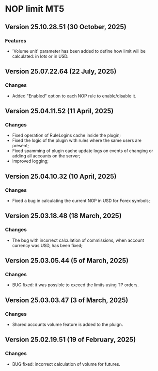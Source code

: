 # NOP limit MT5

## Version 25.10.28.51 (30 October, 2025)
### Features
* 'Volume unit' parameter has been added to define how limit will be calculated: in lots or in USD.

## Version 25.07.22.64 (22 July, 2025)
### Changes
* Added "Enabled" option to each NOP rule to enable/disable it.

## Version 25.04.11.52 (11 April, 2025)
### Changes
* Fixed operation of RuleLogins cache inside the plugin;
* Fixed the logic of the plugin with rules where the same users are present;
* Fixed spamming of plugin cache update logs on events of changing or adding all accounts on the server;
* Improved logging;

## Version 25.04.10.32 (10 April, 2025)
### Changes
* Fixed a bug in calculating the current NOP in USD for Forex symbols; 

## Version 25.03.18.48 (18 March, 2025)
### Changes
* The bug with incorrect calculation of commissions, when account currency was USD, has been fixed;

## Version 25.03.05.44 (5 of March, 2025)
### Changes
* BUG fixed: it was possible to exceed the limits using TP orders.

## Version 25.03.03.47 (3 of March, 2025)
### Changes
* Shared accounts volume feature is added to the pluign.

## Version 25.02.19.51 (19 of February, 2025)
### Changes
* BUG fixed: incorrect calculation of volume for futures.


